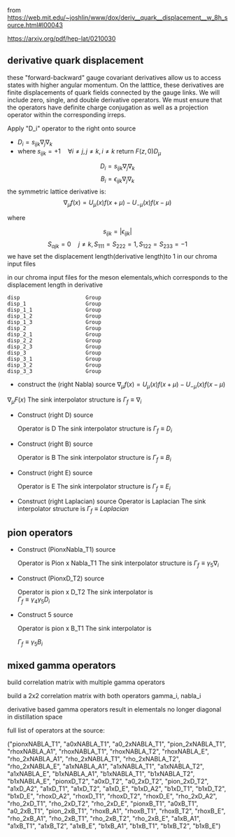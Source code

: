 from https://web.mit.edu/~joshlin/www/dox/deriv__quark__displacement__w_8h_source.html#l00043

https://arxiv.org/pdf/hep-lat/0210030

## derivative quark displacement

these "forward-backward" gauge covariant derivatives allow us to access states with higher angular momentum. On the latttice, these derivatives are finite displacements of quark fields connected by the gauge links. We will include zero, single, and double derivative operators. We must ensure that the operators have definite charge conjugation as well as a projection operator within the corresponding irreps.  

Apply "D_i" operator to the right onto source

   * $D_i = s_{ijk}\nabla_j\nabla_k$
   * where  $s_{ijk} = +1 \quad\forall i\ne j, j\ne k, i \ne k$
    return $F(z,0) D_\mu$

$$D_i = s_{ijk}\nabla_j\nabla_k$$
$$B_i = \epsilon_{ijk}\nabla_j\nabla_k$$
the symmetric lattice derivative is:
$$\nabla_\mu f(x) = U_\mu(x)f(x+\mu) - U_{-\mu}(x)f(x-\mu)$$

where
 
$$s_{ijk} = |\epsilon_{ijk}|$$
$$S_{\alpha jk} = 0\quad j\ne k, S_{111}=S_{222}=1, S_{122}=S_{233}=-1$$
we have set the displacement length(derivative length)to 1 in our chroma input files

in our chroma input files for the meson elementals,which corresponds to the displacement length in derivative
```
disp                     Group
disp_1                   Group
disp_1_1                 Group
disp_1_2                 Group
disp_1_3                 Group
disp_2                   Group
disp_2_1                 Group
disp_2_2                 Group
disp_2_3                 Group
disp_3                   Group
disp_3_1                 Group
disp_3_2                 Group
disp_3_3                 Group
```
* construct the (right Nabla) source 
$\nabla_\mu f(x) = U_\mu(x)f(x+\mu) - U_{-\mu}(x)f(x-\mu)$

$\nabla_\mu F(x)$
    The sink interpolator structure is
    $\Gamma_f \equiv \nabla_i$

* Construct (right D) source

    Operator is  D
    The sink interpolator structure is
    $\Gamma_f \equiv D_i$

* Construct (right B) source

    Operator is  B
    The sink interpolator structure is
    $\Gamma_f \equiv B_i$

* Construct (right E) source

    Operator is  E
    The sink interpolator structure is
    $\Gamma_f \equiv E_i$

* Construct (right Laplacian) source
       Operator is  Laplacian
      The sink interpolator structure is
      $\Gamma_f \equiv Laplacian$
## pion operators 

* Construct (PionxNabla_T1) source
     
    Operator is  Pion x Nabla_T1
    The sink interpolator structure is
    $\Gamma_f \equiv \gamma_5\nabla_i$

* Construct (PionxD_T2) source
     
    Operator is  pion x D_T2
    The sink interpolator is   
    $\Gamma_f \equiv \gamma_4\gamma_5 D_i$  

* Construct 5 source

    Operator is  pion x B_T1
    The sink interpolator is   

    $\Gamma_f \equiv \gamma_5 B_i$  

## mixed gamma operators 

build correlation matrix with multiple gamma operators 

build a 2x2 correlation matrix with both operators gamma_i, nabla_i

derivative based gamma operators result in elementals no longer diagonal in distillation space 

full list of operators at the source: 

("pionxNABLA_T1", "a0xNABLA_T1", "a0_2xNABLA_T1", "pion_2xNABLA_T1", 
		     "rhoxNABLA_A1", "rhoxNABLA_T1", "rhoxNABLA_T2", "rhoxNABLA_E", 
		     "rho_2xNABLA_A1", "rho_2xNABLA_T1", "rho_2xNABLA_T2", "rho_2xNABLA_E", 
		     "a1xNABLA_A1", "a1xNABLA_T1", "a1xNABLA_T2", "a1xNABLA_E", 
		     "b1xNABLA_A1", "b1xNABLA_T1", "b1xNABLA_T2", "b1xNABLA_E", 
		     "pionxD_T2", "a0xD_T2", "a0_2xD_T2", "pion_2xD_T2",
		     "a1xD_A2", "a1xD_T1", "a1xD_T2", "a1xD_E", 
		     "b1xD_A2", "b1xD_T1", "b1xD_T2", "b1xD_E", 
		     "rhoxD_A2", "rhoxD_T1", "rhoxD_T2", "rhoxD_E", 
		     "rho_2xD_A2", "rho_2xD_T1", "rho_2xD_T2", "rho_2xD_E", 
		     "pionxB_T1", "a0xB_T1", "a0_2xB_T1", "pion_2xB_T1", 
		     "rhoxB_A1", "rhoxB_T1", "rhoxB_T2", "rhoxB_E", 
		     "rho_2xB_A1", "rho_2xB_T1", "rho_2xB_T2", "rho_2xB_E", 
		     "a1xB_A1", "a1xB_T1", "a1xB_T2", "a1xB_E",
		     "b1xB_A1", "b1xB_T1", "b1xB_T2", "b1xB_E")